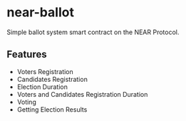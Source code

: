 # near-ballot

Simple ballot system smart contract on the NEAR Protocol. 

## Features

* Voters Registration
* Candidates Registration
* Election Duration
* Voters and Candidates Registration Duration
* Voting
* Getting Election Results
